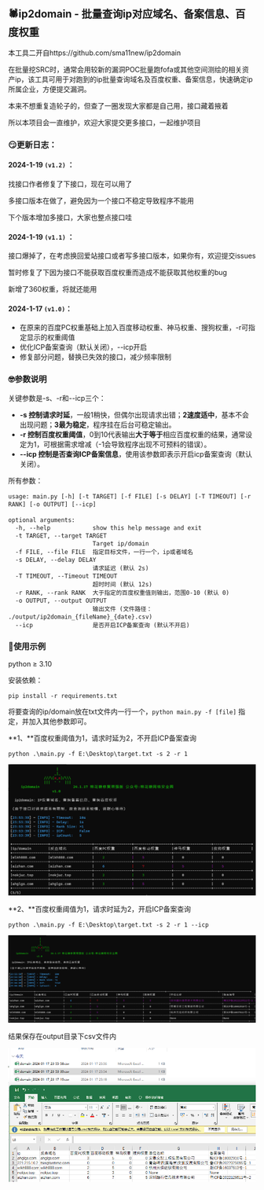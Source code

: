 ## 🕷ip2domain - 批量查询ip对应域名、备案信息、百度权重

本工具二开自https://github.com/sma11new/ip2domain

在批量挖SRC时，通常会用较新的漏洞POC批量跑fofa或其他空间测绘的相关资产ip，该工具可用于对跑到的ip批量查询域名及百度权重、备案信息，快速确定ip所属企业，方便提交漏洞。

本来不想重复造轮子的，但查了一圈发现大家都是自己用，接口藏着掖着

所以本项目会一直维护，欢迎大家提交更多接口，一起维护项目

### 😏更新日志：

#### **2024-1-19 `(v1.2)` ：**

找接口作者修复了下接口，现在可以用了

多接口版本在做了，避免因为一个接口不稳定导致程序不能用

下个版本增加多接口，大家也整点接口哇

#### **2024-1-19 `(v1.1)` ：**
接口爆掉了，在考虑换回爱站接口或者写多接口版本，如果你有，欢迎提交issues

暂时修复了下因为接口不能获取百度权重而造成不能获取其他权重的bug

新增了360权重，将就还能用

#### **2024-1-17 `(v1.0)`：**

-   在原来的百度PC权重基础上加入百度移动权重、神马权重、搜狗权重，-r可指定显示的权重阈值
-   优化ICP备案查询（默认关闭），--icp开启
-   修复部分问题，替换已失效的接口，减少频率限制

### 🤓参数说明

关键参数是-s、-r和--icp三个：

-   **-s 控制请求时延**，一般1稍快，但偶尔出现请求出错；**2速度适中**，基本不会出现问题；**3最为稳定**，程序挂在后台可稳定输出。
-   **-r 控制百度权重阈值**，0到10代表输出**大于等于**相应百度权重的结果，通常设定为1，可根据需求增减（-1会导致程序出现不可预料的错误）。
-   **--icp 控制是否查询ICP备案信息**，使用该参数即表示开启icp备案查询（默认关闭）。

所有参数：

```
usage: main.py [-h] [-t TARGET] [-f FILE] [-s DELAY] [-T TIMEOUT] [-r RANK] [-o OUTPUT] [--icp]

optional arguments:
  -h, --help            show this help message and exit
  -t TARGET, --target TARGET
                        Target ip/domain
  -f FILE, --file FILE  指定目标文件，一行一个，ip或者域名
  -s DELAY, --delay DELAY
                        请求延迟 (默认 2s)
  -T TIMEOUT, --Timeout TIMEOUT
                        超时时间 (默认 12s)
  -r RANK, --rank RANK  大于指定的百度权重值则输出，范围0-10 (默认 0)
  -o OUTPUT, --output OUTPUT
                        输出文件 (文件路径： ./output/ip2domain_{fileName}_{date}.csv)
  --icp                 是否开启ICP备案查询 (默认不开启)
```

### 🚩使用示例
python ≥ 3.10

安装依赖：

```
pip install -r requirements.txt
```

将要查询的ip/domain放在txt文件内一行一个，`python main.py -f [file]` 指定，并加入其他参数即可。

**1、**百度权重阈值为1，请求时延为2，不开启ICP备案查询

```
python .\main.py -f E:\Desktop\target.txt -s 2 -r 1
```

![1705506871779](README.assets/1705506871779.jpg)

**2、**百度权重阈值为1，请求时延为2，开启ICP备案查询

```
python .\main.py -f E:\Desktop\target.txt -s 2 -r 1 --icp
```

![1705507078732](README.assets/1705507078732.jpg)

结果保存在output目录下csv文件内

![1705507033845](README.assets/1705507033845.jpg)

